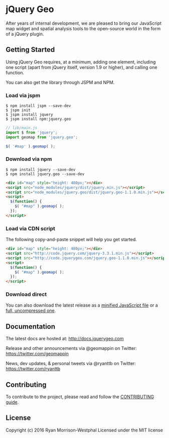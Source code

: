 # jQuery Geo

After years of internal development, we are pleased to bring our JavaScript map widget and spatial analysis tools to the open-source world in the form of a jQuery plugin.

## Getting Started
Using jQuery Geo requires, at a minimum, adding one element, including one script (apart from jQuery itself, version 1.9 or higher), and calling one function.

You can also get the library through JSPM and NPM.

### Load via jspm

    $ npm install jspm --save-dev
    $ jspm init
    $ jspm install jquery
    $ jspm install npm:jquery.geo

```js
// lib/main.js
import $ from 'jquery';
import geomap from 'jquery.geo';

$( '#map' ).geomap( );
```

### Download via npm

    $ npm install jquery --save-dev
    $ npm install jquery.geo --save-dev

```html
<div id="map" style="height: 480px;"></div>
<script src="node_modules/jquery/dist/jquery.min.js"></script>
<script src="node_modules/jquery.geo/dist/jquery.geo-1.1.0.min.js"></script>
<script>
  $(function() {
    $( "#map" ).geomap( );
  });
</script>
```

### Load via CDN script

The following copy-and-paste snippet will help you get started.

```html
<div id="map" style="height: 480px;"></div>
<script src="http://code.jquery.com/jquery-3.3.1.min.js"></script>
<script src="http://code.jquerygeo.com/jquery.geo-1.1.0.min.js"></script>
<script>
  $(function() {
    $( "#map" ).geomap( );
  });
</script>
```

### Download direct

You can also download the latest release as a [minified JavaScript file][min] or a [full, uncompressed one][max].

[min]: http://code.jquerygeo.com/jquery.geo-1.1.0.min.js
[max]: http://code.jquerygeo.com/jquery.geo-1.1.0.js

## Documentation

The latest docs are hosted at: http://docs.jquerygeo.com

Release and other announcements via @geomappin on Twitter: https://twitter.com/geomappin

News, dev updates, & personal tweets via @ryanttb on Twitter: https://twitter.com/ryanttb

## Contributing

To contribute to the project, please read and follow the [CONTRIBUTING guide](CONTRIBUTING.md).

## License
Copyright (c) 2016 Ryan Morrison-Westphal
Licensed under the MIT license
